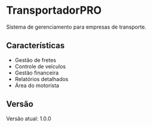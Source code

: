 # TransportadorPRO

Sistema de gerenciamento para empresas de transporte.

## Características

- Gestão de fretes
- Controle de veículos
- Gestão financeira
- Relatórios detalhados
- Área do motorista

## Versão

Versão atual: 1.0.0
